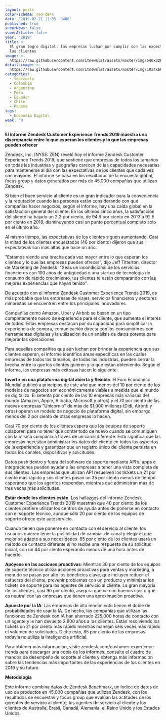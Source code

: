 ```yaml
---
layout: posts
color-schema: red-dark
date: '2019-02-21 11:05 -0400'
published: true
superNews: false
superArticle: false
year: '2019'
title: >-
  El gran logro digital: las empresas luchan por cumplir con las expectativas de
  los clientes
image: >-
  https://raw.githubusercontent.com/itnewslat/assets/master/img/540x320/Clientes-Satisfechos-p.jpg
detail-image: >-
  https://raw.githubusercontent.com/itnewslat/assets/master/img/1024x680/Clientes-Satisfechos-g.jpg
categories:
  - Venezuela
  - Colombia
  - Argentina
  - Perú
  - Ecuador
  - Chile
  - Panama
tags:
  - Economía Digital
week: '9'
---
```

**El informe Zendesk Customer Experience Trends 2019 muestra una discrepancia entre lo que esperan los clientes y lo que las empresas pueden ofrecer**
  
Zendesk, Inc. (NYSE: ZEN) reveló hoy el informe Zendesk Customer Experience Trends 2019, que sostiene que empresas de todos los tamaños en todas las industrias y geografías carecen de las capacidades necesarias para mantenerse al día con las expectativas de los clientes que cada vez son mayores. El informe se basa en los resultados de la encuesta global, focus group y datos generados por más de 45,000 compañías que utilizan Zendesk.

Si bien el buen servicio al cliente es un gran indicador para la conveniencia y la reputación cuando las personas están considerando con qué compañías hacer negocios, según el informe, hay una caída global en la satisfacción general del cliente. En los últimos cinco años, la satisfacción del cliente ha bajado un 2.2 por ciento, de 94.6 por ciento en 2013 a 92.5 por ciento en 2018, disminuyendo casi un punto porcentual completo solo en el último año.

Al mismo tiempo, las expectativas de los clientes siguen aumentando. Casi la mitad de los clientes encuestados (46 por ciento) dijeron que sus expectativas son más altas que hace un año.

"Estamos viendo una brecha cada vez mayor entre lo que esperan los clientes y lo que las empresas pueden ofrecer", dijo Jeff Titterton, director de Marketing de Zendesk. "Seas un incondicional de los servicios financieros con 100 años de antigüedad o una startup de tecnología de consumo de rápido crecimiento, tus clientes te están comparando con las mejores experiencias que hayan tenido".

De acuerdo con el informe Zendesk Customer Experience Trends 2019, es más probable que las empresas de viajes, servicios financieros y sectores minoristas se encuentren entre los principales innovadores.

Compañías como Amazon, Uber y Airbnb se basan en un tipo completamente nuevo de experiencia para el cliente, que aumenta el interés de todos. Estas empresas destacan por su capacidad para simplificar la experiencia de compra, comunicación directa con los consumidores con herramientas digitales y la utilización de un análisis de datos potente para mejorar las operaciones.

Para aquellas compañías que aún luchan por brindar la experiencia que sus clientes esperan, el informe identifica áreas específicas en las cuales empresas de todos los tamaños, de todas las industrias, pueden cerrar la brecha entre lo que los clientes quieren y lo que están obteniendo. Según el informe, las empresas más exitosas hacen lo siguiente:

**Invertir en una plataforma digital abierta y flexible**. El Foro Económico Mundial publicó a principios de este año que menos del 10 por ciento de los modelos de negocios son económicamente viables a medida que el mundo se digitaliza. El setenta por ciento de las 10 empresas más valiosas del mundo (Amazon, Apple, Alibaba, Microsoft y otros) y el 70 por ciento de las nuevas empresas "Unicornio" de más de $1,000 millones (Didi, Airbnb y otros) operan un modelo de negocio de plataforma digital, sin embargo, menos del 2 por ciento de otras empresas lo hacen.

Casi 70 por ciento de los clientes espera que los equipos de soporte colaboren para no tener que contar todo de nuevo cuando se comuniquen con la misma compañía a través de un canal diferente. Esto significa que las empresas necesitan administrar los datos del cliente en todos los aspectos de la experiencia y garantizar que un registro único del cliente persista en todos los canales, dispositivos y solicitudes.

Datos push dentro y fuera del software de soporte mediante API’s, apps e integraciones pueden ayudar a las empresas a tener una vista completa de sus clientes. Las empresas que utilizan API resuelven los tickets un 21 por ciento más rápido y sus clientes pasan un 35 por ciento menos de tiempo esperando que los agentes respondan, mientras que administran más de tres veces más solicitudes.

**Estar donde los clientes están**. Los hallazgos del informe Zendesk Customer Experience Trends 2019 muestran que 40 por ciento de los clientes prefiere utilizar los centros de ayuda antes de ponerse en contacto con el soporte técnico, aunque sólo 20 por ciento de los equipos de soporte ofrece este autoservicio.

Cuando tienen que ponerse en contacto con el servicio al cliente, los usuarios quieren tener la posibilidad de cambiar de canal y elegir el que mejor se adapte a sus necesidades. 85 por ciento de los clientes usará un método de contacto diferente si no recibe una respuesta de su solicitud inicial, con un 44 por ciento esperando menos de una hora antes de hacerlo.

**Apóyese en las acciones proactivas**: Mientras 30 por ciento de los equipos de soporte técnico utiliza acciones proactivas para ventas y marketing, a menudo se pasan por alto los beneficios clave, que incluyen reducir el esfuerzo del cliente, prevenir problemas con un producto y minimizar los tickets de soporte para los agentes de servicio al cliente. La gran mayoría de los clientes, casi 90 por ciento, asegura que ve con buenos ojos o que es neutral con las empresas que tienen una aproximación proactiva.

**Apueste por la IA**: Las empresas de alto rendimiento tienen el doble de probabilidades de usar la IA. De hecho, las compañías que utilizan las funciones de Zendesk con IA han ahorrado 225,000 horas de contacto con un agente y le han devuelto 2.800 años a los clientes. Están resolviendo los tickets un 21 por ciento más rápido mientras manejan seis veces más rápido el volumen de solicitudes. Dicho esto, 85 por ciento de las empresas todavía no utiliza la inteligencia artificial.

Para obtener más información, visite zendesk.com/customer-experience-trends para descargar una copia de los informes, consulte el cuadro de mandos de desempeño de soporte al cliente y obtenga más información sobre las tendencias más importantes de las experiencias de los clientes en 2019 y su futuro. 

**Metodología**

Este informe combina datos de Zendesk Benchmark, un índice de datos de uso de productos en 45,000 compañías que utilizan Zendesk, con los resultados de encuestas y focus group que evalúan las actitudes de los gerentes de servicio al cliente, los agentes de servicio al cliente y los clientes de Australia, Brasil, Canadá, Alemania, el Reino Unido y los Estados Unidos.